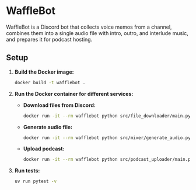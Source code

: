 # WaffleBot

WaffleBot is a Discord bot that collects voice memos from a channel, combines
them into a single audio file with intro, outro, and interlude music, and
prepares it for podcast hosting.

## Setup

1. **Build the Docker image:**

   ```bash
   docker build -t wafflebot .
   ```

2. **Run the Docker container for different services:**

   - **Download files from Discord:**

     ```bash
     docker run -it --rm wafflebot python src/file_downloader/main.py
     ```

   - **Generate audio file:**

     ```bash
     docker run -it --rm wafflebot python src/mixer/generate_audio.py
     ```

   - **Upload podcast:**

     ```bash
     docker run -it --rm wafflebot python src/podcast_uploader/main.py
     ```

3. **Run tests:**

   ```bash
   uv run pytest -v
   ```
